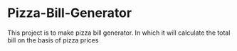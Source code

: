 # Pizza-Bill-Generator
This project is to make pizza bill generator. In which it will calculate the total bill on the basis of pizza prices
